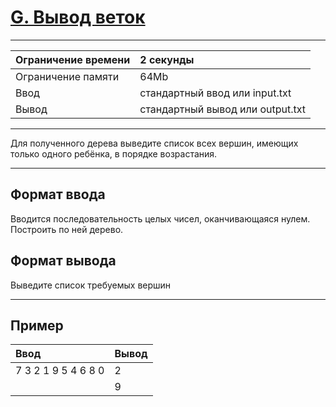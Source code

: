 # [G. Вывод веток](https://contest.yandex.ru/contest/28069/problems/G/)

---
| Ограничение времени | 2 секунды |
| :--- | :--- |
| Ограничение памяти | 64Mb |
| Ввод | стандартный ввод или input.txt |
| Вывод | стандартный вывод или output.txt |
---
Для полученного дерева выведите список всех вершин, имеющих только одного ребёнка, в порядке возрастания.

---
## Формат ввода
Вводится последовательность целых чисел, оканчивающаяся нулем. Построить по ней дерево.

## Формат вывода
Выведите список требуемых вершин

---
## Пример

| Ввод | Вывод |
| :--- | :--- |
| 7 3 2 1 9 5 4 6 8 0 | 2 |
|  | 9 |

